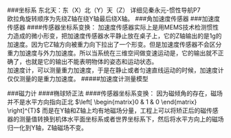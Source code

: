 ###坐标系
东北天：东（X）北（Y）天（Z）
详细见秦永元-惯性导航P7\
欧拉角旋转顺序为先绕Z轴在绕Y轴最后绕X轴。
###角加速度传感器
###加速度传感器
####传感器坐标系变换：
加速度传感器实际上是用MEMS技术检测惯性力造成的微小形变，把加速度传感器水平静止放在桌子上，它的Z轴输出的是1g的加速度。因为它Z轴方向被重力向下拉出了一个形变。但是加速度传感器不会区分重力加速度与外力加速度。所以当系统在三维空间做变速运动是，它的输出就不正确了，也就是它的输出不能表明物体的姿态和运动状态。\
加速度计，可以测量重力加速度，于是在静止或者匀速直线运动的时候，加速度计仅仅测量的是重力加速度。
#####加速度计测量模型

###磁力计
####椭球矫正法
####传感器坐标系变换：
因为磁倾角的存在，磁场并不是水平方向指向正北
$\left[ \begin{matrix}0 & 1 & 0 \end{matrix} \right]^{T}$
而是在Y轴和Z轴上均有地磁场分量，工程上可以将矫正后的磁传感器的测量值转换到机体水平面坐标系或者世界坐标系下，然后将水平方向上的磁场归一化到Y轴，Z轴磁场不变。
